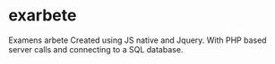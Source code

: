 # exarbete
Examens arbete
Created using JS native and Jquery. With PHP based server calls and connecting to a SQL database.
